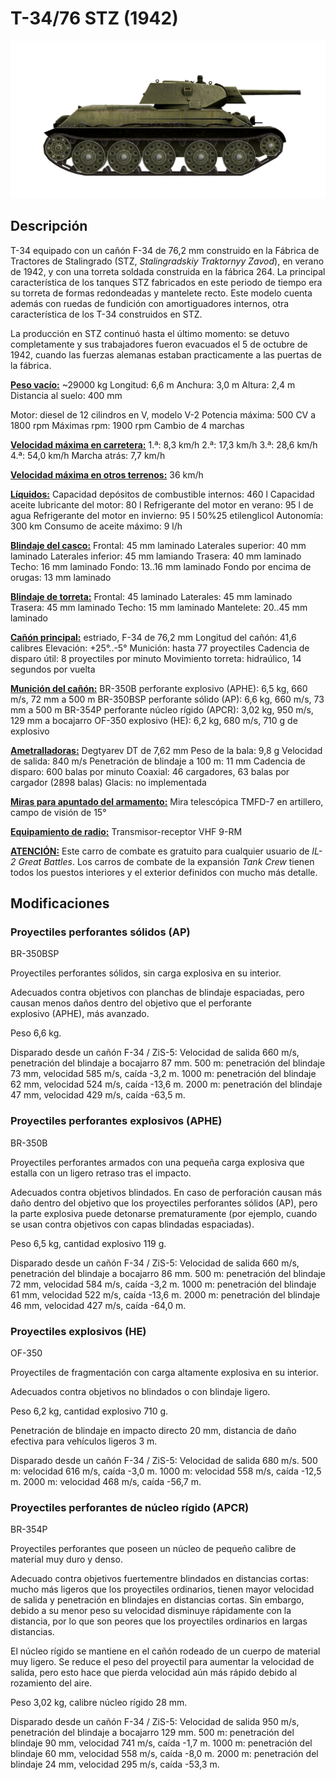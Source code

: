 # T-34/76 STZ (1942)

![_t34-76stz](../images/_t34-76stz.png)

## Descripción

T-34 equipado con un cañón F-34 de 76,2 mm construido en la Fábrica de Tractores de Stalingrado (STZ, <i>Stalingradskiy Traktornyy Zavod</i>), en verano de 1942, y con una torreta soldada construida en la fábrica 264. La principal característica de los tanques STZ fabricados en este periodo de tiempo era su torreta de formas redondeadas y mantelete recto. Este modelo cuenta además con ruedas de fundición con amortiguadores internos, otra característica de los T-34 construidos en STZ.

La producción en STZ continuó hasta el último momento: se detuvo completamente y sus trabajadores fueron evacuados el 5 de octubre de 1942, cuando las fuerzas alemanas estaban practicamente a las puertas de la fábrica.

<b><u>Peso vacío:</u></b> ~29000 kg
Longitud: 6,6 m
Anchura: 3,0 m
Altura: 2,4 m
Distancia al suelo: 400 mm

Motor: diesel de 12 cilindros en V, modelo V-2
Potencia máxima: 500 CV a 1800 rpm
Máximas rpm: 1900 rpm
Cambio de 4 marchas

<b><u>Velocidad máxima en carretera:</u></b>
1.ª: 8,3 km/h
2.ª: 17,3 km/h
3.ª: 28,6 km/h
4.ª: 54,0 km/h
Marcha atrás: 7,7 km/h

<b><u>Velocidad máxima en otros terrenos:</u></b> 36 km/h

<b><u>Líquidos:</u></b>
Capacidad depósitos de combustible internos: 460 l
Capacidad aceite lubricante del motor: 80 l
Refrigerante del motor en verano: 95 l de agua
Refrigerante del motor en invierno: 95 l 50%25 etilenglicol
Autonomía: 300 km
Consumo de aceite máximo: 9 l/h

<b><u>Blindaje del casco:</u></b>
Frontal: 45 mm laminado
Laterales superior: 40 mm laminado
Laterales inferior: 45 mm lamiando
Trasera: 40 mm laminado
Techo: 16 mm laminado
Fondo: 13..16 mm laminado
Fondo por encima de orugas: 13 mm laminado

<b><u>Blindaje de torreta:</u></b>
Frontal: 45 laminado
Laterales: 45 mm laminado
Trasera: 45 mm laminado
Techo: 15 mm laminado
Mantelete: 20..45 mm laminado

<b><u>Cañón principal:</u></b> estriado, F-34 de 76,2 mm
Longitud del cañón: 41,6 calibres
Elevación: +25°..-5°
Munición: hasta 77 proyectiles
Cadencia de disparo útil: 8 proyectiles por minuto
Movimiento torreta: hidraúlico, 14 segundos por vuelta

<b><u>Munición del cañón:</u></b>
BR-350B perforante explosivo (APHE): 6,5 kg, 660 m/s, 72 mm a 500 m
BR-350BSP perforante sólido (AP): 6,6 kg, 660 m/s, 73 mm a 500 m
BR-354P perforante núcleo rígido (APCR): 3,02 kg, 950 m/s, 129 mm a bocajarro
OF-350 explosivo (HE): 6,2 kg, 680 m/s, 710 g de explosivo

<b><u>Ametralladoras:</u></b> Degtyarev DT de 7,62 mm
Peso de la bala: 9,8 g
Velocidad de salida: 840 m/s
Penetración de blindaje a 100 m: 11 mm
Cadencia de disparo: 600 balas por minuto
Coaxial: 46 cargadores, 63 balas por cargador (2898 balas)
Glacis: no implementada

<b><u>Miras para apuntado del armamento:</u></b>
Mira telescópica TMFD-7 en artillero, campo de visión de 15°

<b><u>Equipamiento de radio:</u></b>
Transmisor-receptor VHF 9-RM


<b><u>ATENCIÓN:</u></b>
Este carro de combate es gratuito para cualquier usuario de <i>IL-2 Great Battles</i>. Los carros de combate de la expansión <i>Tank Crew</i> tienen todos los puestos interiores y el exterior definidos con mucho más detalle.


## Modificaciones

### Proyectiles perforantes sólidos (AP)

BR-350BSP

Proyectiles perforantes sólidos, sin carga explosiva en su interior.

Adecuados contra objetivos con planchas de blindaje espaciadas, pero causan menos daños dentro del objetivo que el perforante explosivo (APHE), más avanzado.

Peso 6,6 kg.

Disparado desde un cañón F-34 / ZiS-5:
Velocidad de salida 660 m/s, penetración del blindaje a bocajarro 87 mm.
500 m: penetración del blindaje 73 mm, velocidad 585 m/s, caída -3,2 m.
1000 m: penetración del blindaje 62 mm, velocidad 524 m/s, caída -13,6 m.
2000 m: penetración del blindaje 47 mm, velocidad 429 m/s, caída -63,5 m.
### Proyectiles perforantes explosivos (APHE)

BR-350B

Proyectiles perforantes armados con una pequeña carga explosiva que estalla con un ligero retraso tras el impacto.

Adecuados contra objetivos blindados. En caso de perforación causan más daño dentro del objetivo que los proyectiles perforantes sólidos (AP), pero la parte explosiva puede detonarse prematuramente (por ejemplo, cuando se usan contra objetivos con capas blindadas espaciadas).

Peso 6,5 kg, cantidad explosivo 119 g.

Disparado desde un cañón F-34 / ZiS-5:
Velocidad de salida 660 m/s, penetración del blindaje a bocajarro 86 mm.
500 m: penetración del blindaje 72 mm, velocidad 584 m/s, caída -3,2 m.
1000 m: penetración del blindaje 61 mm, velocidad 522 m/s, caída -13,6 m.
2000 m: penetración del blindaje 46 mm, velocidad 427 m/s, caída -64,0 m.
### Proyectiles explosivos (HE)

OF-350

Proyectiles de fragmentación con carga altamente explosiva en su interior.

Adecuados contra objetivos no blindados o con blindaje ligero.

Peso 6,2 kg, cantidad explosivo 710 g.

Penetración de blindaje en impacto directo 20 mm, distancia de daño efectiva para vehículos ligeros 3 m.

Disparado desde un cañón F-34 / ZiS-5:
Velocidad de salida 680 m/s.
500 m: velocidad 616 m/s, caída -3,0 m.
1000 m: velocidad 558 m/s, caída -12,5 m.
2000 m: velocidad 468 m/s, caída -56,7 m.
### Proyectiles perforantes de núcleo rígido (APCR)

BR-354P

Proyectiles perforantes que poseen un núcleo de pequeño calibre de material muy duro y denso.

Adecuado contra objetivos fuertementre blindados en distancias cortas: mucho más ligeros que los proyectiles ordinarios, tienen mayor velocidad de salida y penetración en blindajes en distancias cortas. Sin embargo, debido a su menor peso su velocidad disminuye rápidamente con la distancia, por lo que son peores que los proyectiles ordinarios en largas distancias.

El núcleo rígido se mantiene en el cañón rodeado de un cuerpo de material muy ligero. Se reduce el peso del proyectil para aumentar la velocidad de salida, pero esto hace que pierda velocidad aún más rápido debido al rozamiento del aire.

Peso 3,02 kg, calibre núcleo rígido 28 mm.

Disparado desde un cañón F-34 / ZiS-5:
Velocidad de salida 950 m/s, penetración del blindaje a bocajarro 129 mm.
500 m: penetración del blindaje 90 mm, velocidad 741 m/s, caída -1,7 m.
1000 m: penetración del blindaje 60 mm, velocidad 558 m/s, caída -8,0 m.
2000 m: penetración del blindaje 24 mm, velocidad 295 m/s, caída -53,3 m.
